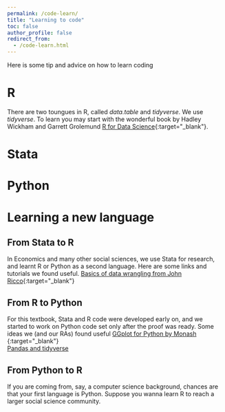 ```yaml
---
permalink: /code-learn/
title: "Learning to code"
toc: false
author_profile: false
redirect_from:
  - /code-learn.html
---
```



Here is some tip and advice on how to learn coding

# R
There are two toungues in R, called *data.table* and *tidyverse*. We use *tidyverse*. To learn you may start with the wonderful book by Hadley Wickham and Garrett Grolemund [R for Data Science](https://r4ds.had.co.nz/){:target="_blank"}. 


# Stata


# Python



# Learning a new language

## From Stata to R
In Economics and many other social sciences, we use Stata for research, and learnt R or Python as a second language. Here are some links and tutorials we found useful.
[Basics of data wrangling from John Ricco](https://johnricco.github.io/2016/06/14/stata-dplyr/){:target="_blank"}  


## From R to Python
For this textbook, Stata and R code were developed early on, and we started to work on Python code set only after the proof was ready. Some ideas we (and our RAs) found useful
[GGplot for Python by Monash ](https://monashdatafluency.github.io/python-workshop-base/modules/plotting_with_ggplot/){:target="_blank"}    
[Pandas and tidyverse](link)  


## From Python to R
If you are coming from, say, a computer science background, chances are that your first language is Python. Suppose you wanna learn R to reach a larger social science community. 


